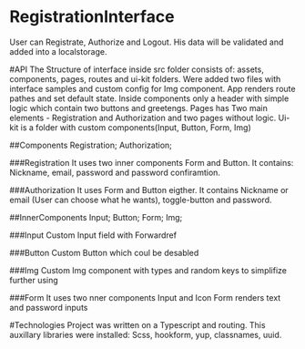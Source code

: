 # RegistrationInterface
User can Registrate, Authorize and Logout. His data will be validated and added into a localstorage.

#API
The Structure of interface inside src folder consists of: assets, components, pages, routes and ui-kit folders.
Were added two files with interface samples and custom config for Img component.
App renders route pathes and set default state.
Inside components only a header with simple logic which contain two buttons and greetengs.
Pages has Two main elements - Registration and Authorization and two pages without logic.
Ui-kit is a folder with custom components(Input, Button, Form, Img)

##Components
Registration;
Authorization;

###Registration 
It uses two inner components Form and Button.
It contains: Nickname, email, password and password confiramtion.

###Authorization
It uses Form and Button eigther.
It contains Nickname or email (User can choose what he wants), toggle-button and password.

##InnerComponents
Input;
Button;
Form;
Img;

###Input
Custom Input field with Forwardref

###Button
Custom Button which coul be desabled

###Img
Custom Img component with types and random keys to simplifize further using

###Form
It uses two nner components Input and Icon
Form renders text and password inputs

#Technologies
Project was written on a Typescript and routing.
This auxillary libraries were installed:
Scss, hookform, yup, classnames, uuid.


